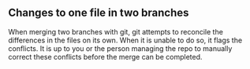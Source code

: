 ## Changes to one file in two branches
  When merging two branches with git, git attempts to reconcile the differences in the files on its own. When it is unable to do so, it flags the conflicts. It is up to you or the person managing the repo to manually  correct these conflicts before the merge can be completed. 
